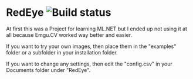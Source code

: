 # RedEye   ![Build status](https://ci.appveyor.com/api/projects/status/40l1bf7fj0ceeq1u?svg=true)
At first this was a Project for learning ML.NET but I ended up not using it at all because Emgu.CV worked way better and easier.

If you want to try your own images, then place them in the "examples" folder or a subfolder in your installation folder.

If you want to change any settings, then edit the "config.csv" in your Documents folder under "RedEye".
